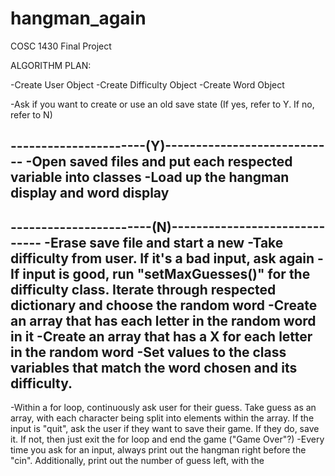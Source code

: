 # hangman_again
COSC 1430 Final Project

ALGORITHM  PLAN:

-Create User Object
-Create Difficulty Object
-Create Word Object

-Ask if you want to create or use an old save state
(If yes, refer to Y. If no, refer to N)

----------------------(Y)----------------------------
-Open saved files and put each respected variable into classes
-Load up the hangman display and word display
------------------------------------------------------

-----------------------(N)------------------------------
-Erase save file and start a new
-Take difficulty from user. If it's a bad input, ask again
-If input is good, run "setMaxGuesses()" for the difficulty class. Iterate through respected dictionary and choose the random word
-Create an array that has each letter in the random word in it
-Create an array that has a X for each letter in the random word
-Set values to the class variables that match the word chosen and its difficulty.
--------------------------------------------------------

-Within a for loop, continuously ask user for their guess. Take guess as an array, with each character being split into elements within the array. If the input is "quit", ask the user if they want to save their game. If they do, save it. If not, then just exit the for loop and end the game ("Game Over"?)
-Every time you ask for an input, always print out the hangman right before the "cin". Additionally, print out the number of guess left, with the
